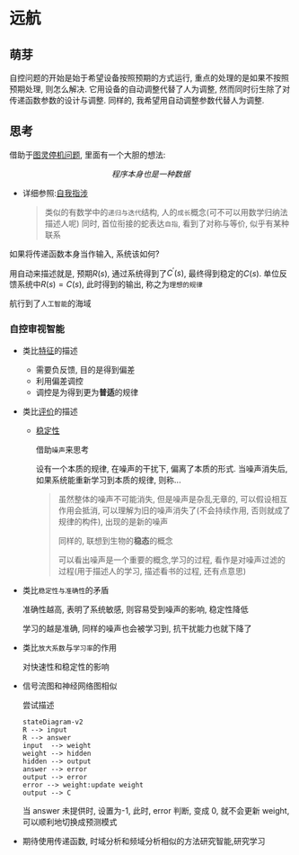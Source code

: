 # 远航

## 萌芽

自控问题的开始是始于希望设备按照预期的方式运行, 重点的处理的是如果不按照预期处理, 则怎么解决. 它用设备的自动调整代替了人为调整, 然而同时衍生除了对传递函数参数的设计与调整. 同样的, 我希望用自动调整参数代替人为调整.

## 思考

借助于[图灵停机问题](https://zh.m.wikipedia.org/zh-hans/%E5%81%9C%E6%9C%BA%E9%97%AE%E9%A2%98), 里面有一个大胆的想法:

$$
程序本身也是一种数据
$$

- 详细参照:[自我指涉](https://zh.m.wikipedia.org/zh-hans/%E8%87%AA%E6%8C%87)

  > 类似的有数学中的`递归与迭代`结构, 人的`成长`概念(可不可以用数学归纳法描述人呢)
  > 同时, 首位衔接的蛇表达`自指`, 看到了对称与等价, 似乎有某种联系

如果将传递函数本身当作输入, 系统该如何?

用自动来描述就是, 预期$R(s)$, 通过系统得到了$C^{\prime}(s)$, 最终得到稳定的$C(s)$.
单位反馈系统中$R(s) = C(s)$, 此时得到的输出, 称之为`理想的规律`

航行到了`人工智能`的海域

### 自控审视智能

- 类比[特征](ch1/README.md#特征)的描述

  - 需要负反馈, 目的是得到偏差
  - 利用偏差调控
  - 调控是为得到更为**普适**的规律

- 类比[评价](ch1/README.md#评估)的描述

  - [稳定性](ch3/README.md#稳定性)

    借助`噪声`来思考

    设有一个本质的规律, 在噪声的干扰下, 偏离了本质的形式. 当噪声消失后, 如果系统能重新学习到本质的规律, 则称...

    > 虽然整体的噪声不可能消失, 但是噪声是杂乱无章的, 可以假设相互作用会抵消, 可以理解为旧的噪声消失了(不会持续作用, 否则就成了规律的构件), 出现的是新的噪声
    >
    > 同样的, 联想到生物的**稳态**的概念
    >
    > 可以看出噪声是一个重要的概念,学习的过程, 看作是对噪声过滤的过程(用于描述人的学习, 描述看书的过程, 还有点意思)

- 类比`稳定性与准确性`的矛盾

  准确性越高, 表明了系统敏感, 则容易受到噪声的影响, 稳定性降低

  学习的越是准确, 同样的噪声也会被学习到, 抗干扰能力也就下降了

- 类比`放大系数`与`学习率`的作用

  对快速性和稳定性的影响

- 信号流图和神经网络图相似

  尝试描述

  ```mermaid
  stateDiagram-v2
  R --> input
  R --> answer
  input  --> weight
  weight --> hidden
  hidden --> output
  answer --> error
  output --> error
  error --> weight:update weight
  output --> C
  ```

  当 answer 未提供时, 设置为-1, 此时, error 判断, 变成 0, 就不会更新 weight, 可以顺利地切换成预测模式

- 期待使用传递函数, 时域分析和频域分析相似的方法研究智能,研究学习

